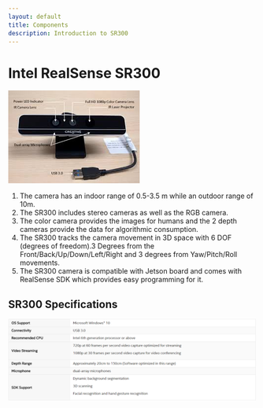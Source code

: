 ```yaml
---
layout: default
title: Components
description: Introduction to SR300
---
```


# Intel RealSense SR300

![sr300](sr300.jpg)

1. The camera has an indoor range of 0.5-3.5 m while an outdoor range of 10m.
2. The SR300 includes stereo cameras as well as the RGB camera.
3. The color camera provides the images for humans and the 2 depth cameras provide the data for    algorithmic consumption.
4. The SR300 tracks the camera movement in 3D space with 6 DOF (degrees of freedom).3 Degrees from the Front/Back/Up/Down/Left/Right and 3 degrees from Yaw/Pitch/Roll movements.
5. The SR300 camera is compatible with Jetson board and comes with RealSense SDK which provides easy programming for it.

## SR300 Specifications
[![SR300](SR300_specs.PNG)](https://click.intel.com/intelrealsense-developer-kit-featuring-sr300.html)
